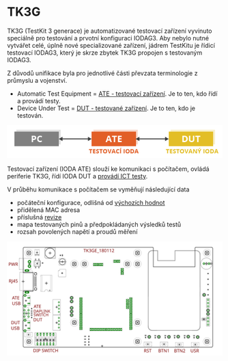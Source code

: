 # TK3G

TK3G \(TestKit 3 generace\) je automatizované testovací zařízení vyvinuto speciálně pro testování a prvotní konfiguraci IODAG3. Aby nebylo nutné vytvářet celé, úplně nové specializované zařízení, jádrem TestKitu je řídicí testovací IODAG3, který je skrze zbytek TK3G propojen s testovaným IODAG3.

Z důvodů unifikace byla pro jednotlivé části převzata terminologie z průmyslu a vojenství.

* Automatic Test Equipment = [ATE - testovací zařízení](https://en.wikipedia.org/wiki/Automatic_test_equipment). Je to ten, kdo řídí a provádí testy.
* Device Under Test = [DUT - testované zařízení](https://en.wikipedia.org/wiki/Device_under_test). Je to ten, kdo je testován.

![](../../../.gitbook/assets/tk3g.png)

Testovací zařízení \(IODA ATE\) slouží ke komunikaci s počítačem, ovládá periferie TK3G, řídí IODA DUT a [provádí ICT testy](https://en.wikipedia.org/wiki/In-circuit_test).

V průběhu komunikace s počítačem se vyměňují následující data

* počáteční konfigurace, odlišná od [výchozích hodnot](../../architektura-fw/bootloader/vychozi-hodnoty.md)
* přidělená MAC adresa
* příslušná [revize](../../sprava-zarizeni/identifikace-zarizeni.md#revize)
* mapa testovaných pinů a předpokládaných výsledků testů
* rozsah povolených napětí a proudů měření

![](../../../.gitbook/assets/garfield_layout.svg)

